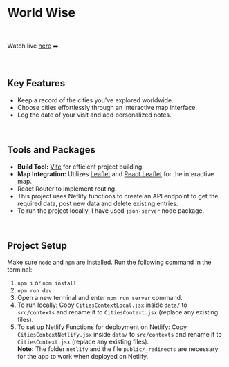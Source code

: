 # World Wise

<br />

Watch live <a href="https://ayush-world-wise.netlify.app/" target="_blank">here</a> ➡️

<br />

## Key Features

- Keep a record of the cities you've explored worldwide.
- Choose cities effortlessly through an interactive map interface.
- Log the date of your visit and add personalized notes.

<br />

## Tools and Packages

- **Build Tool:** [Vite](https://vitejs.dev/) for efficient project building.
- **Map Integration:** Utilizes [Leaflet](https://leafletjs.com/) and [React Leaflet](https://react-leaflet.js.org/) for the interactive map.
- React Router to implement routing.
- This project uses Netlify functions to create an API endpoint to get the required data, post new data and delete existing entries.
- To run the project locally, I have used `json-server` node package.
    
<br />

## Project Setup

Make sure `node` and `npm` are installed. Run the following command in the terminal:

1. `npm i` or `npm install`
2. `npm run dev`
3. Open a new terminal and enter `npm run server` command.
4. To run locally: Copy `CitiesContextLocal.jsx` inside `data/` to `src/contexts` and rename it to `CitiesContext.jsx` (replace any existing files).
5. To set up Netlify Functions for deployment on Netlify: Copy `CitiesContextNetlify.jsx` inside `data/` to `src/contexts` and rename it to `CitiesContext.jsx` (replace any existing files). \
**Note:** The folder `netlify` and the file `public/_redirects` are necessary for the app to work when deployed on Netlify.
